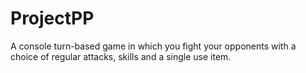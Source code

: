 # ProjectPP
   
  A console turn-based game in which you fight your opponents with a choice of regular attacks, skills and a single use item.
  
